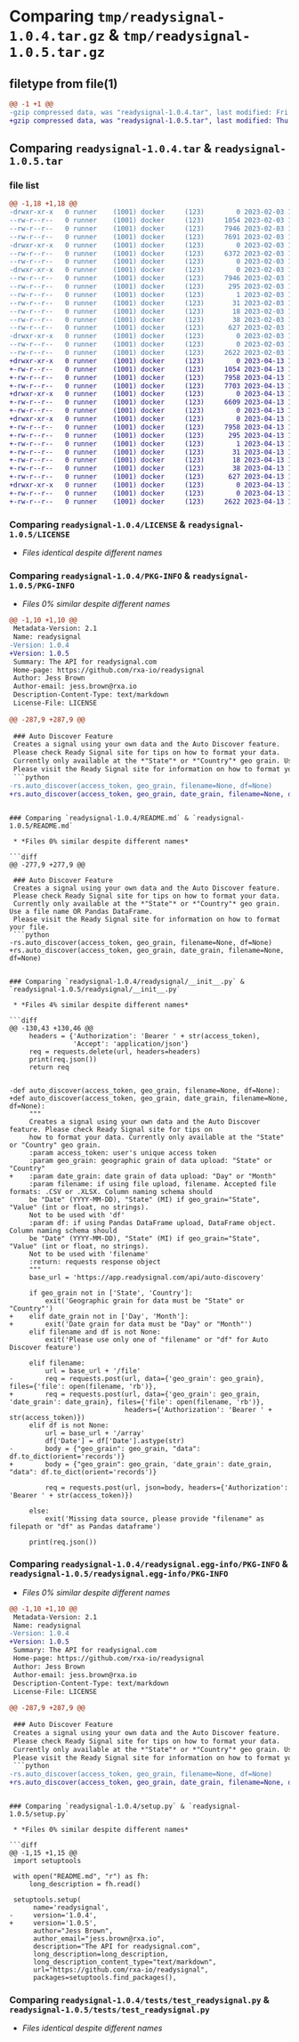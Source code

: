 # Comparing `tmp/readysignal-1.0.4.tar.gz` & `tmp/readysignal-1.0.5.tar.gz`

## filetype from file(1)

```diff
@@ -1 +1 @@
-gzip compressed data, was "readysignal-1.0.4.tar", last modified: Fri Feb  3 17:46:40 2023, max compression
+gzip compressed data, was "readysignal-1.0.5.tar", last modified: Thu Apr 13 17:24:28 2023, max compression
```

## Comparing `readysignal-1.0.4.tar` & `readysignal-1.0.5.tar`

### file list

```diff
@@ -1,18 +1,18 @@
-drwxr-xr-x   0 runner    (1001) docker     (123)        0 2023-02-03 17:46:40.925559 readysignal-1.0.4/
--rw-r--r--   0 runner    (1001) docker     (123)     1054 2023-02-03 17:46:31.000000 readysignal-1.0.4/LICENSE
--rw-r--r--   0 runner    (1001) docker     (123)     7946 2023-02-03 17:46:40.925559 readysignal-1.0.4/PKG-INFO
--rw-r--r--   0 runner    (1001) docker     (123)     7691 2023-02-03 17:46:31.000000 readysignal-1.0.4/README.md
-drwxr-xr-x   0 runner    (1001) docker     (123)        0 2023-02-03 17:46:40.921559 readysignal-1.0.4/readysignal/
--rw-r--r--   0 runner    (1001) docker     (123)     6372 2023-02-03 17:46:31.000000 readysignal-1.0.4/readysignal/__init__.py
--rw-r--r--   0 runner    (1001) docker     (123)        0 2023-02-03 17:46:31.000000 readysignal-1.0.4/readysignal/readysignal.py
-drwxr-xr-x   0 runner    (1001) docker     (123)        0 2023-02-03 17:46:40.925559 readysignal-1.0.4/readysignal.egg-info/
--rw-r--r--   0 runner    (1001) docker     (123)     7946 2023-02-03 17:46:40.000000 readysignal-1.0.4/readysignal.egg-info/PKG-INFO
--rw-r--r--   0 runner    (1001) docker     (123)      295 2023-02-03 17:46:40.000000 readysignal-1.0.4/readysignal.egg-info/SOURCES.txt
--rw-r--r--   0 runner    (1001) docker     (123)        1 2023-02-03 17:46:40.000000 readysignal-1.0.4/readysignal.egg-info/dependency_links.txt
--rw-r--r--   0 runner    (1001) docker     (123)       31 2023-02-03 17:46:40.000000 readysignal-1.0.4/readysignal.egg-info/requires.txt
--rw-r--r--   0 runner    (1001) docker     (123)       18 2023-02-03 17:46:40.000000 readysignal-1.0.4/readysignal.egg-info/top_level.txt
--rw-r--r--   0 runner    (1001) docker     (123)       38 2023-02-03 17:46:40.925559 readysignal-1.0.4/setup.cfg
--rw-r--r--   0 runner    (1001) docker     (123)      627 2023-02-03 17:46:31.000000 readysignal-1.0.4/setup.py
-drwxr-xr-x   0 runner    (1001) docker     (123)        0 2023-02-03 17:46:40.925559 readysignal-1.0.4/tests/
--rw-r--r--   0 runner    (1001) docker     (123)        0 2023-02-03 17:46:31.000000 readysignal-1.0.4/tests/__init__.py
--rw-r--r--   0 runner    (1001) docker     (123)     2622 2023-02-03 17:46:31.000000 readysignal-1.0.4/tests/test_readysignal.py
+drwxr-xr-x   0 runner    (1001) docker     (123)        0 2023-04-13 17:24:28.613277 readysignal-1.0.5/
+-rw-r--r--   0 runner    (1001) docker     (123)     1054 2023-04-13 17:24:12.000000 readysignal-1.0.5/LICENSE
+-rw-r--r--   0 runner    (1001) docker     (123)     7958 2023-04-13 17:24:28.613277 readysignal-1.0.5/PKG-INFO
+-rw-r--r--   0 runner    (1001) docker     (123)     7703 2023-04-13 17:24:12.000000 readysignal-1.0.5/README.md
+drwxr-xr-x   0 runner    (1001) docker     (123)        0 2023-04-13 17:24:28.613277 readysignal-1.0.5/readysignal/
+-rw-r--r--   0 runner    (1001) docker     (123)     6609 2023-04-13 17:24:12.000000 readysignal-1.0.5/readysignal/__init__.py
+-rw-r--r--   0 runner    (1001) docker     (123)        0 2023-04-13 17:24:12.000000 readysignal-1.0.5/readysignal/readysignal.py
+drwxr-xr-x   0 runner    (1001) docker     (123)        0 2023-04-13 17:24:28.613277 readysignal-1.0.5/readysignal.egg-info/
+-rw-r--r--   0 runner    (1001) docker     (123)     7958 2023-04-13 17:24:28.000000 readysignal-1.0.5/readysignal.egg-info/PKG-INFO
+-rw-r--r--   0 runner    (1001) docker     (123)      295 2023-04-13 17:24:28.000000 readysignal-1.0.5/readysignal.egg-info/SOURCES.txt
+-rw-r--r--   0 runner    (1001) docker     (123)        1 2023-04-13 17:24:28.000000 readysignal-1.0.5/readysignal.egg-info/dependency_links.txt
+-rw-r--r--   0 runner    (1001) docker     (123)       31 2023-04-13 17:24:28.000000 readysignal-1.0.5/readysignal.egg-info/requires.txt
+-rw-r--r--   0 runner    (1001) docker     (123)       18 2023-04-13 17:24:28.000000 readysignal-1.0.5/readysignal.egg-info/top_level.txt
+-rw-r--r--   0 runner    (1001) docker     (123)       38 2023-04-13 17:24:28.613277 readysignal-1.0.5/setup.cfg
+-rw-r--r--   0 runner    (1001) docker     (123)      627 2023-04-13 17:24:12.000000 readysignal-1.0.5/setup.py
+drwxr-xr-x   0 runner    (1001) docker     (123)        0 2023-04-13 17:24:28.613277 readysignal-1.0.5/tests/
+-rw-r--r--   0 runner    (1001) docker     (123)        0 2023-04-13 17:24:12.000000 readysignal-1.0.5/tests/__init__.py
+-rw-r--r--   0 runner    (1001) docker     (123)     2622 2023-04-13 17:24:12.000000 readysignal-1.0.5/tests/test_readysignal.py
```

### Comparing `readysignal-1.0.4/LICENSE` & `readysignal-1.0.5/LICENSE`

 * *Files identical despite different names*

### Comparing `readysignal-1.0.4/PKG-INFO` & `readysignal-1.0.5/PKG-INFO`

 * *Files 0% similar despite different names*

```diff
@@ -1,10 +1,10 @@
 Metadata-Version: 2.1
 Name: readysignal
-Version: 1.0.4
+Version: 1.0.5
 Summary: The API for readysignal.com
 Home-page: https://github.com/rxa-io/readysignal
 Author: Jess Brown
 Author-email: jess.brown@rxa.io
 Description-Content-Type: text/markdown
 License-File: LICENSE
 
@@ -287,9 +287,9 @@
 
 ### Auto Discover Feature
 Creates a signal using your own data and the Auto Discover feature. 
 Please check Ready Signal site for tips on how to format your data. 
 Currently only available at the *"State"* or *"Country"* geo grain. Use a file name OR Pandas DataFrame.
 Please visit the Ready Signal site for information on how to format your file.
 ```python
-rs.auto_discover(access_token, geo_grain, filename=None, df=None)
+rs.auto_discover(access_token, geo_grain, date_grain, filename=None, df=None)
 ```
```

### Comparing `readysignal-1.0.4/README.md` & `readysignal-1.0.5/README.md`

 * *Files 0% similar despite different names*

```diff
@@ -277,9 +277,9 @@
 
 ### Auto Discover Feature
 Creates a signal using your own data and the Auto Discover feature. 
 Please check Ready Signal site for tips on how to format your data. 
 Currently only available at the *"State"* or *"Country"* geo grain. Use a file name OR Pandas DataFrame.
 Please visit the Ready Signal site for information on how to format your file.
 ```python
-rs.auto_discover(access_token, geo_grain, filename=None, df=None)
+rs.auto_discover(access_token, geo_grain, date_grain, filename=None, df=None)
 ```
```

### Comparing `readysignal-1.0.4/readysignal/__init__.py` & `readysignal-1.0.5/readysignal/__init__.py`

 * *Files 4% similar despite different names*

```diff
@@ -130,43 +130,46 @@
     headers = {'Authorization': 'Bearer ' + str(access_token),
                'Accept': 'application/json'}
     req = requests.delete(url, headers=headers)
     print(req.json())
     return req
 
 
-def auto_discover(access_token, geo_grain, filename=None, df=None):
+def auto_discover(access_token, geo_grain, date_grain, filename=None, df=None):
     """
     Creates a signal using your own data and the Auto Discover feature. Please check Ready Signal site for tips on
     how to format your data. Currently only available at the "State" or "Country" geo grain.
     :param access_token: user's unique access token
     :param geo_grain: geographic grain of data upload: "State" or "Country"
+    :param date_grain: date grain of data upload: "Day" or "Month"
     :param filename: if using file upload, filename. Accepted file formats: .CSV or .XLSX. Column naming schema should
     be "Date" (YYYY-MM-DD), "State" (MI) if geo_grain="State", "Value" (int or float, no strings).
     Not to be used with 'df'
     :param df: if using Pandas DataFrame upload, DataFrame object. Column naming schema should
     be "Date" (YYYY-MM-DD), "State" (MI) if geo_grain="State", "Value" (int or float, no strings).
     Not to be used with 'filename'
     :return: requests response object
     """
     base_url = 'https://app.readysignal.com/api/auto-discovery'
 
     if geo_grain not in ['State', 'Country']:
         exit('Geographic grain for data must be "State" or "Country"')
+    elif date_grain not in ['Day', 'Month']:
+        exit('Date grain for data must be "Day" or "Month"')
     elif filename and df is not None:
         exit('Please use only one of "filename" or "df" for Auto Discover feature')
 
     elif filename:
         url = base_url + '/file'
-        req = requests.post(url, data={'geo_grain': geo_grain}, files={'file': open(filename, 'rb')},
+        req = requests.post(url, data={'geo_grain': geo_grain, 'date_grain': date_grain}, files={'file': open(filename, 'rb')},
                             headers={'Authorization': 'Bearer ' + str(access_token)})
     elif df is not None:
         url = base_url + '/array'
         df['Date'] = df['Date'].astype(str)
-        body = {"geo_grain": geo_grain, "data": df.to_dict(orient='records')}
+        body = {"geo_grain": geo_grain, 'date_grain': date_grain, "data": df.to_dict(orient='records')}
 
         req = requests.post(url, json=body, headers={'Authorization': 'Bearer ' + str(access_token)})
 
     else:
         exit('Missing data source, please provide "filename" as filepath or "df" as Pandas dataframe')
 
     print(req.json())
```

### Comparing `readysignal-1.0.4/readysignal.egg-info/PKG-INFO` & `readysignal-1.0.5/readysignal.egg-info/PKG-INFO`

 * *Files 0% similar despite different names*

```diff
@@ -1,10 +1,10 @@
 Metadata-Version: 2.1
 Name: readysignal
-Version: 1.0.4
+Version: 1.0.5
 Summary: The API for readysignal.com
 Home-page: https://github.com/rxa-io/readysignal
 Author: Jess Brown
 Author-email: jess.brown@rxa.io
 Description-Content-Type: text/markdown
 License-File: LICENSE
 
@@ -287,9 +287,9 @@
 
 ### Auto Discover Feature
 Creates a signal using your own data and the Auto Discover feature. 
 Please check Ready Signal site for tips on how to format your data. 
 Currently only available at the *"State"* or *"Country"* geo grain. Use a file name OR Pandas DataFrame.
 Please visit the Ready Signal site for information on how to format your file.
 ```python
-rs.auto_discover(access_token, geo_grain, filename=None, df=None)
+rs.auto_discover(access_token, geo_grain, date_grain, filename=None, df=None)
 ```
```

### Comparing `readysignal-1.0.4/setup.py` & `readysignal-1.0.5/setup.py`

 * *Files 0% similar despite different names*

```diff
@@ -1,15 +1,15 @@
 import setuptools
 
 with open("README.md", "r") as fh:
     long_description = fh.read()
 
 setuptools.setup(
      name='readysignal',
-     version='1.0.4',
+     version='1.0.5',
      author="Jess Brown",
      author_email="jess.brown@rxa.io",
      description="The API for readysignal.com",
      long_description=long_description,
      long_description_content_type="text/markdown",
      url="https://github.com/rxa-io/readysignal",
      packages=setuptools.find_packages(),
```

### Comparing `readysignal-1.0.4/tests/test_readysignal.py` & `readysignal-1.0.5/tests/test_readysignal.py`

 * *Files identical despite different names*

